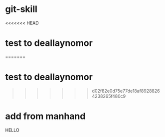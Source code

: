 # git-skill
<<<<<<< HEAD
# test to deallaynomor
=======
# test to deallaynomor
>>>>>>> d02f82e0d75e77de18af89288264238265f480c9
# add from manhand
HELLO
